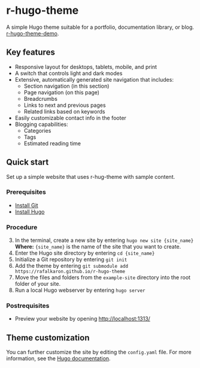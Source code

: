# r-hugo-theme

A simple Hugo theme suitable for a portfolio, documentation library, or blog.
[r-hugo-theme-demo](https://rafalkaron.github.io/r-hugo-theme-demo).

## Key features

* Responsive layout for desktops, tablets, mobile, and print
* A switch that controls light and dark modes
* Extensive, automatically generated site navigation that includes:
  * Section navigation (in this section)
  * Page navigation (on this page)
  * Breadcrumbs
  * Links to next and previous pages
  * Related links based on keywords
* Easily customizable contact info in the footer
* Blogging capabilities:
  * Categories
  * Tags
  * Estimated reading time

## Quick start

Set up a simple website that uses r-hug-theme with sample content.

### Prerequisites

* [Install Git](https://git-scm.com/book/en/v2/Getting-Started-Installing-Git)
* [Install Hugo](https://gohugo.io/getting-started/quick-start/#step-1-install-hugo)

### Procedure

3. In the terminal, create a new site by entering `hugo new site {site_name}`  
**Where:** `{site_name}` is the name of the site that you want to create.
4. Enter the Hugo site directory by entering `cd {site_name}`
5. Initialize a Git repository by entering `git init`
6. Add the theme by entering `git submodule add https://rafalkaron.github.io/r-hugo-theme`
7. Move the files and folders from the `example-site` directory into the root folder of your site.
8. Run a local Hugo webserver by entering `hugo server`

### Postrequisites

* Preview your website by opening [http://localhost:1313/](http://localhost:1313/)

## Theme customization

You can further customize the site by editing the `config.yaml` file. For more information, see the [Hugo documentation](https://gohugo.io/documentation/).
